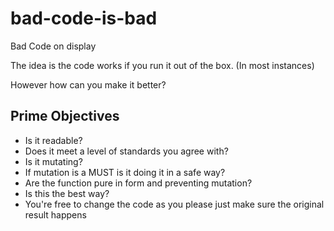 # bad-code-is-bad

Bad Code on display

The idea is the code works if you run it out of the box. (In most instances)

However how can you make it better?

## Prime Objectives

- Is it readable?
- Does it meet a level of standards you agree with?
- Is it mutating?
- If mutation is a MUST is it doing it in a safe way?
- Are the function pure in form and preventing mutation?
- Is this the best way?
- You're free to change the code as you please just make sure the original result happens
